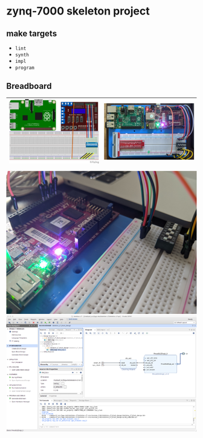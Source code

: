 # zynq-7000 skeleton project

## make targets

- `lint`
- `synth`
- `impl`
- `program`

## Breadboard

| <img src=gh-assets/skeleton_layout_bb.png width=1024> | <img src=gh-assets/dipoverhead.jpg width=1024> |
|-------------------------------------------------------|------------------------------------------------|

<img src=gh-assets/diplights.jpg width=512/>
<img src=gh-assets/ip_integrator.png width=512/>

